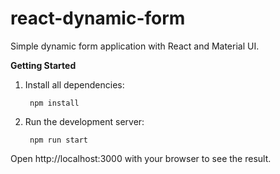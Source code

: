 # react-dynamic-form

Simple dynamic form application with React and Material UI.

**Getting Started**

1. Install all dependencies:

        npm install


2. Run the development server:

        npm run start

Open http://localhost:3000 with your browser to see the result.
